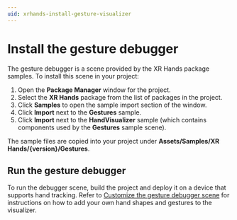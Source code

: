 ```yaml
---
uid: xrhands-install-gesture-visualizer
---
```


# Install the gesture debugger

The gesture debugger is a scene provided by the XR Hands package samples. To install this scene in your project:

1. Open the **Package Manager** window for the project.
2. Select the **XR Hands** package from the list of packages in the project.
3. Click **Samples** to open the sample import section of the window.
4. Click **Import** next to the **Gestures** sample.
5. Click **Import** next to the **HandVisualizer** sample (which contains components used by the **Gestures** sample scene).

The sample files are copied into your project under **Assets/Samples/XR Hands/{version}/Gestures**.

## Run the gesture debugger

To run the debugger scene, build the project and deploy it on a device that supports hand tracking. Refer to [Customize the gesture debugger scene](xref:xrhands-customize-gesture-visualizer) for instructions on how to add your own hand shapes and gestures to the visualizer.
